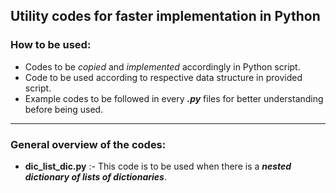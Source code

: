 ## Utility codes for faster implementation in Python 

### How to be used:
- Codes to be _copied_ and _implemented_ accordingly in Python script.
- Code to be used according to respective data structure in provided script.
- Example codes to be followed in every _**.py**_ files for better understanding
before being used.
***
### General overview of the codes:
- **dic_list_dic.py** :- This code is to be used when there is a _**nested dictionary of lists of dictionaries**_.
